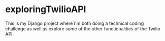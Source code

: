 # exploringTwilioAPI

This is my Django project where I'm both doing a technical coding challenge as well as explore some of the other functionalities of the Twilio API.
